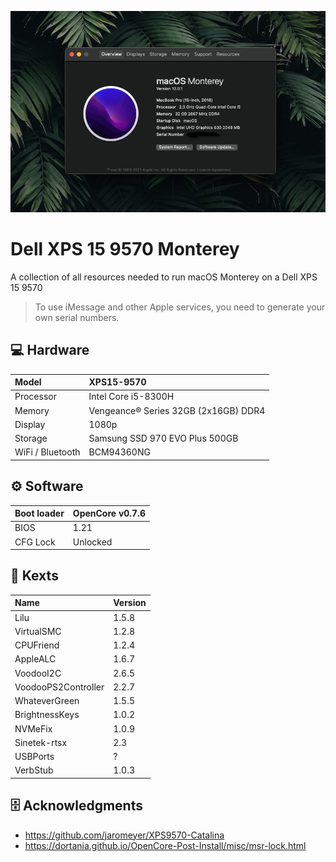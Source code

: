 ![Screenshot](Docs/Screenshot.png)

# Dell XPS 15 9570 Monterey
A collection of all resources needed to run macOS Monterey on a Dell XPS 15 9570

> To use iMessage and other Apple services, you need to generate your own serial numbers.

## 💻 Hardware
| Model | XPS15-9570 |
| :- | :- |
| Processor | Intel Core i5-8300H | 
| Memory | Vengeance® Series 32GB (2x16GB) DDR4 |
| Display | 1080p |
| Storage | Samsung SSD 970 EVO Plus 500GB |
| WiFi / Bluetooth | BCM94360NG |

## ⚙️ Software
| Boot loader | OpenCore v0.7.6 |
| :- | :- |
| BIOS | 1.21 |
| CFG Lock | Unlocked |

## 💊 Kexts
| Name | Version |
| :- | :- |
| Lilu | 1.5.8 |
| VirtualSMC | 1.2.8 |
| CPUFriend | 1.2.4 |
| AppleALC | 1.6.7 |
| VoodooI2C | 2.6.5 |
| VoodooPS2Controller | 2.2.7 |
| WhateverGreen | 1.5.5 |
| BrightnessKeys | 1.0.2 |
| NVMeFix | 1.0.9 |
| Sinetek-rtsx | 2.3 |
| USBPorts | ? |
| VerbStub | 1.0.3 |

## 🗄 Acknowledgments
- https://github.com/jaromeyer/XPS9570-Catalina
- https://dortania.github.io/OpenCore-Post-Install/misc/msr-lock.html